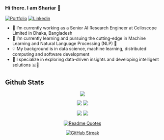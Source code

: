 ### Hi there. I am Shariar 👋
[![Portfolio](https://img.shields.io/badge/portfolio-028090?logo=githubsponsors)](https://shariar076.github.io/) [![Linkedin](https://img.shields.io/badge/linkedin-0b66c2?logo=linkedin)](https://www.linkedin.com/in/shariar076/)
<!-- [![Github](https://img.shields.io/badge/github-black?logo=github)](https://github.com/AmanAgarwal041) [![Medium](https://img.shields.io/badge/medium-black?logo=medium)](https://medium.com/@amanagarwal_99464) [![Linkedin](https://img.shields.io/badge/npm-EC4E20?logo=npm)](https://www.npmjs.com/~typeofnull) -->

<!--
**Shariar076/shariar076** is a ✨ _special_ ✨ repository because its `README.md` (this file) appears on your GitHub profile.

Here are some ideas to get you started:

-->
- 🔭 I’m currently working as a Senior AI Research Engineer at Celloscope Limited in Dhaka, Bangladesh
- 🌱 I’m currently learning and pursuing the cutting-edge in Machine Learning and Natural Language Processing (NLP) 🧠
- 💡 My background is in data science, machine learning, distributed computing and software development
- 🚀 I specialize in exploring data-driven insights and developing intelligent solutions 📊🔬
<!--
- 👯 I’m looking to collaborate on ...
- 🤔 I’m looking for help with ...
- 💬 Ask me about ...
- 😄 Pronouns: ...
- ⚡ Fun fact: ...
- 📫 How to reach me: ...
-->
## Github Stats
<div align="center">
    
![](http://github-profile-summary-cards.vercel.app/api/cards/profile-details?username=shariar076&theme=aura_dark)

![](http://github-profile-summary-cards.vercel.app/api/cards/stats?username=shariar076&theme=aura)
![](http://github-profile-summary-cards.vercel.app/api/cards/productive-time?username=shariar076&theme=dracula&utcOffset=8)

![](http://github-profile-summary-cards.vercel.app/api/cards/repos-per-language?username=shariar076&theme=apprentice)
![](http://github-profile-summary-cards.vercel.app/api/cards/most-commit-language?username=shariar076&theme=apprentice)

[![Readme Quotes](https://quotes-github-readme.vercel.app/api?type=horizontal&theme=dracula)](https://github.com/piyushsuthar/github-readme-quotes)

[![GitHub Streak](https://streak-stats.demolab.com?user=shariar076&theme=dracula&card_width=700)](https://git.io/streak-stats)

